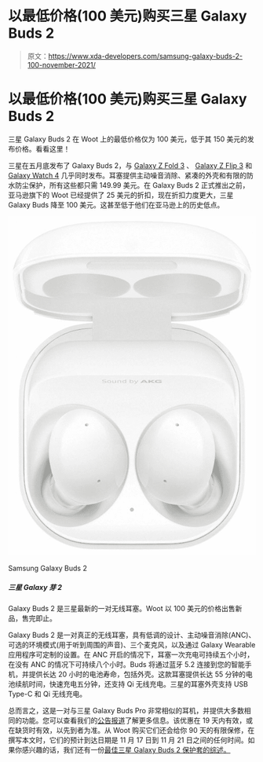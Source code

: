 # 以最低价格(100 美元)购买三星 Galaxy Buds 2

> 原文：<https://www.xda-developers.com/samsung-galaxy-buds-2-100-november-2021/>

# 以最低价格(100 美元)购买三星 Galaxy Buds 2

三星 Galaxy Buds 2 在 Woot 上的最低价格仅为 100 美元，低于其 150 美元的发布价格。看看这里！

三星在五月底发布了 Galaxy Buds 2，与 [Galaxy Z Fold 3](https://www.xda-developers.com/samsung-galaxy-z-fold-3/) 、 [Galaxy Z Flip 3](https://www.xda-developers.com/samsung-galaxy-z-flip-3/) 和 [Galaxy Watch 4](https://www.xda-developers.com/samsung-galaxy-watch-4/) 几乎同时发布。耳塞提供主动噪音消除、紧凑的外壳和有限的防水防尘保护，所有这些都只需 149.99 美元。在 Galaxy Buds 2 正式推出之前，亚马逊旗下的 Woot 已经提供了 25 美元的折扣，现在折扣力度更大，三星 Galaxy Buds 降至 100 美元。这甚至低于他们在亚马逊上的历史低点。

 <picture>![This deal includes the Galaxy Buds 2 only for $110 and $120 from Amazon and Samsung respectively.](img/3bf8023c37c59d0592066654ad227122.png)</picture> 

Samsung Galaxy Buds 2

##### 三星 Galaxy 芽 2

Galaxy Buds 2 是三星最新的一对无线耳塞。Woot 以 100 美元的价格出售新品，售完即止。

Galaxy Buds 2 是一对真正的无线耳塞，具有低调的设计、主动噪音消除(ANC)、可选的环境模式(用于听到周围的声音)、三个麦克风，以及通过 Galaxy Wearable 应用程序可定制的设置。在 ANC 开启的情况下，耳塞一次充电可持续五个小时，在没有 ANC 的情况下可持续八个小时。Buds 将通过蓝牙 5.2 连接到您的智能手机，并提供长达 20 小时的电池寿命，包括外壳。这款耳塞提供长达 55 分钟的电池续航时间，快速充电五分钟，还支持 Qi 无线充电。三星的耳塞外壳支持 USB Type-C 和 Qi 无线充电。

总而言之，这是一对与三星 Galaxy Buds Pro 非常相似的耳机，并提供大多数相同的功能。您可以查看我们的[公告报道](https://www.xda-developers.com/samsung-galaxy-buds-2/)了解更多信息。该优惠在 19 天内有效，或在缺货时有效，以先到者为准。从 Woot 购买它们还会给你 90 天的有限保修，在撰写本文时，它们的预计到达日期是 11 月 17 日到 11 月 21 日之间的任何时间。如果你感兴趣的话，我们还有一份[最佳三星 Galaxy Buds 2 保护套的综述。](https://www.xda-developers.com/best-samsung-galaxy-buds-2-cases/)